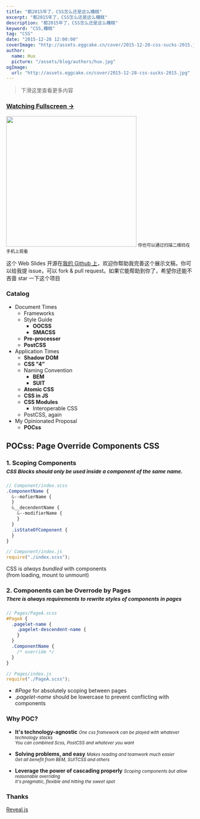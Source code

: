 ```yaml
---
title: "都2015年了，CSS怎么还是这么糟糕"
excerpt: "都2015年了，CSS怎么还是这么糟糕"
description: "都2015年了，CSS怎么还是这么糟糕"
keyword: "CSS,糟糕"
tag: "CSS"
date: "2015-12-28 12:00:00"
coverImage: "http://assets.eggcake.cn/cover/2015-12-28-css-sucks-2015.jpg"
author:
  name: Hux
  picture: "/assets/blog/authors/hux.jpg"
ogImage:
  url: "http://assets.eggcake.cn/cover/2015-12-28-css-sucks-2015.jpg"
---
```


> 下滑这里查看更多内容

### [Watching Fullscreen →](https://huangxuan.me/css-sucks-2015/)

<div class="visible-md visible-lg">
<img src="//huangxuan.me/css-sucks-2015/attach/qrcode.png" width="350"/>
<small class="img-hint">你也可以通过扫描二维码在手机上观看</small>
</div>

这个 Web Slides 开源在[我的 Github 上](https://github.com/Huxpro/css-sucks-2015)，欢迎你帮助我完善这个展示文稿，你可以给我提 issue，可以 fork & pull request。如果它能帮助到你了，希望你还能不吝啬 star 一下这个项目

### Catalog

- Document Times
  - Frameworks
  - Style Guide
    - **OOCSS**
    - **SMACSS**
  - **Pre-processer**
  - **PostCSS**
- Application Times
  - **Shadow DOM**
  - **CSS "4"**
  - Naming Convention
    - **BEM**
    - **SUIT**
  - **Atomic CSS**
  - **CSS in JS**
  - **CSS Modules**
    - Interoperable CSS
  - PostCSS, again
- My Opinionated Proposal
  - **POCss**

## POCss: Page Override Components CSS

### 1. Scoping Components <br><small style="line-height:2em;">_CSS Blocks should only be used inside a component of the same name._</small>

```scss
// Component/index.scss
.ComponentName {
  &--mofierName {
  }
  &__decendentName {
    &--modifierName {
    }
  }
  .isStateOfComponent {
  }
}
```

```javascript
// Component/index.js
require("./index.scss");
```

CSS is _always bundled_ with components<br>(from loading, mount to unmount)

### 2. Components can be Overrode by Pages <br><small style="line-height:2em;">_There is always requirements to rewrite styles of components in pages_</small>

```scss
// Pages/PageA.scss
#PageA {
  .pagelet-name {
    .pagelet-descendent-name {
    }
  }
  .ComponentName {
    /* override */
  }
}
```

```javascript
// Pages/index.js
require("./PageA.scss");
```

- _#Page_ for absolutely scoping between pages
- _.pagelet-name_ should be lowercase to prevent conflicting with components

### Why POC?

- **It's technology-agnostic**
  <small>
  _One css framework can be played with whatever technology stacks_<br>
  _You can combined Scss, PostCSS and whatever you want_
  </small>

- **Solving problems, and easy**
  <small>
  _Makes reading and teamwork much easier_<br>
  _Get all benefit from BEM, SUITCSS and others_
  </small>

- **Leverage the power of cascading properly**
  <small>
  _Scoping components but allow reasonable overriding_<br>
  _It's pragmatic, flexible and hitting the sweet spot_
  </small>

### Thanks

[Reveal.js](http://lab.hakim.se/reveal-js)
